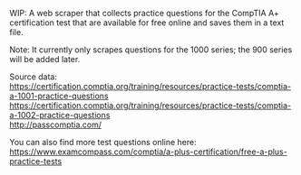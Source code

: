 WIP: A web scraper that collects practice questions for the CompTIA A+ certification test that are available for free online and saves them in a text file.

Note: It currently only scrapes questions for the 1000 series; the 900 series will be added later.

Source data:<br/>
https://certification.comptia.org/training/resources/practice-tests/comptia-a-1001-practice-questions<br/>
https://certification.comptia.org/training/resources/practice-tests/comptia-a-1002-practice-questions</br>
http://passcomptia.com/<br/>

You can also find more test questions online here:<br/>
https://www.examcompass.com/comptia/a-plus-certification/free-a-plus-practice-tests
